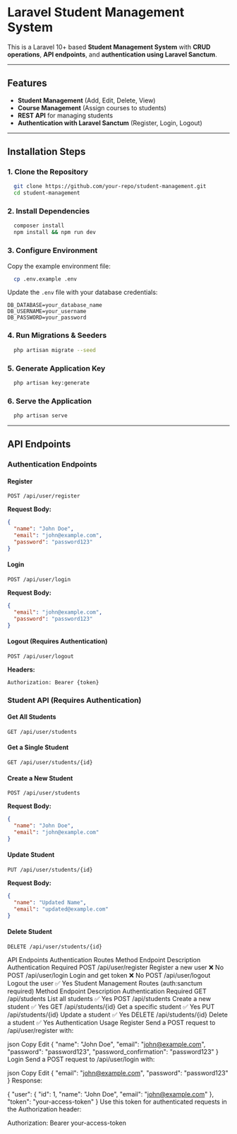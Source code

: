 # Laravel Student Management System

This is a Laravel 10+ based **Student Management System** with **CRUD operations**, **API endpoints**, and **authentication using Laravel Sanctum**.

---
## Features
- **Student Management** (Add, Edit, Delete, View)
- **Course Management** (Assign courses to students)
- **REST API** for managing students
- **Authentication with Laravel Sanctum** (Register, Login, Logout)

---
## Installation Steps

### **1. Clone the Repository**
```sh
  git clone https://github.com/your-repo/student-management.git
  cd student-management
```

### **2. Install Dependencies**
```sh
  composer install
  npm install && npm run dev
```

### **3. Configure Environment**
Copy the example environment file:
```sh
  cp .env.example .env
```

Update the `.env` file with your database credentials:
```env
DB_DATABASE=your_database_name
DB_USERNAME=your_username
DB_PASSWORD=your_password
```

### **4. Run Migrations & Seeders**
```sh
  php artisan migrate --seed
```

### **5. Generate Application Key**
```sh
  php artisan key:generate
```

### **6. Serve the Application**
```sh
  php artisan serve
```

---
## **API Endpoints**

### **Authentication Endpoints**
#### Register
```http
POST /api/user/register
```
**Request Body:**
```json
{
  "name": "John Doe",
  "email": "john@example.com",
  "password": "password123"
}
```

#### Login
```http
POST /api/user/login
```
**Request Body:**
```json
{
  "email": "john@example.com",
  "password": "password123"
}
```

#### Logout (Requires Authentication)
```http
POST /api/user/logout
```
**Headers:**
```http
Authorization: Bearer {token}
```

### **Student API (Requires Authentication)**
#### Get All Students
```http
GET /api/user/students
```

#### Get a Single Student
```http
GET /api/user/students/{id}
```

#### Create a New Student
```http
POST /api/user/students
```
**Request Body:**
```json
{
  "name": "John Doe",
  "email": "john@example.com"
}
```

#### Update Student
```http
PUT /api/user/students/{id}
```
**Request Body:**
```json
{
  "name": "Updated Name",
  "email": "updated@example.com"
}
```

#### Delete Student
```http
DELETE /api/user/students/{id}
```


API Endpoints
Authentication Routes
Method	Endpoint	Description	Authentication Required
POST	/api/user/register	Register a new user	❌ No
POST	/api/user/login	Login and get token	❌ No
POST	/api/user/logout	Logout the user	✅ Yes
Student Management Routes (auth:sanctum required)
Method	Endpoint	Description	Authentication Required
GET	/api/students	List all students	✅ Yes
POST	/api/students	Create a new student	✅ Yes
GET	/api/students/{id}	Get a specific student	✅ Yes
PUT	/api/students/{id}	Update a student	✅ Yes
DELETE	/api/students/{id}	Delete a student	✅ Yes
Authentication Usage
Register
Send a POST request to /api/user/register with:

json
Copy
Edit
{
  "name": "John Doe",
  "email": "john@example.com",
  "password": "password123",
  "password_confirmation": "password123"
}
Login
Send a POST request to /api/user/login with:

json
Copy
Edit
{
  "email": "john@example.com",
  "password": "password123"
}
Response:


{
  "user": { "id": 1, "name": "John Doe", "email": "john@example.com" },
  "token": "your-access-token"
}
Use this token for authenticated requests in the Authorization header:


Authorization: Bearer your-access-token

